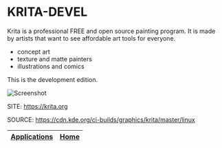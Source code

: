 # KRITA-DEVEL

 Krita is a professional FREE and open source painting program. It is made by artists that want to see affordable art tools  for everyone.
 
 - concept art
 - texture and matte painters
 - illustrations and comics
 
 This is the development edition.
 
 ![Screenshot](https://cdn.kde.org/screenshots/krita/filters.png)
 
 SITE: https://krita.org
 
 SOURCE: https://cdn.kde.org/ci-builds/graphics/krita/master/linux

 | [Applications](https://portable-linux-apps.github.io/apps.html) | [Home](https://portable-linux-apps.github.io)
 | --- | --- |
